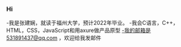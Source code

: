 ### Hi
-我是张建娴，就读于福州大学，预计2022年毕业。
-我会C语言，C++，HTML，CSS，JavaScript和用axure做产品原型
-我的邮箱是531891437@qq.com ，欢迎给我发邮件


